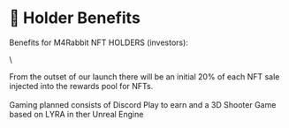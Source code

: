 # 🐙 Holder Benefits

Benefits for M4Rabbit  NFT HOLDERS (investors):

\


From the outset of our launch there will be an initial 20% of each NFT sale injected into the rewards pool for NFTs.  \
\
Gaming planned consists of Discord Play to earn and a 3D Shooter Game based on LYRA in ther Unreal Engine
